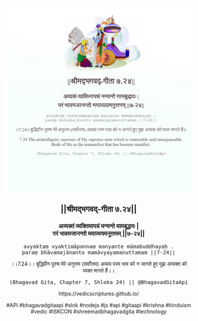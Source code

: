 <img src="../../asset/BG_7_24.png"/>
<center><h2>||श्रीमद्‍भगवद्‍-गीता ७.२४||</h2>
<h3>अव्यक्तं व्यक्तिमापन्नं मन्यन्ते मामबुद्धयः |<br/>परं भावमजानन्तो ममाव्ययमनुत्तमम् ||७-२४||</h3>
<pre>avyaktaṃ vyaktimāpannaṃ manyante māmabuddhayaḥ .<br/>paraṃ bhāvamajānanto mamāvyayamanuttamam ||7-24||</pre>
<p>।।7.24।। बुद्धिहीन पुरुष मेरे अनुत्तम (सर्वोत्तम) अव्यय परम भाव को न जानते हुए मुझ अव्यक्त को व्यक्त मानते हैं।।</p>
<pre>(Bhagavad Gita, Chapter 7, Shloka 24) || @BhagavadGitaApi</pre><p>https://vedicscriptures.github.io/</p><p>#API #bhagavadgitaapi #slok #nodejs #js #api #gitaapi #krishna #hinduism #vedic #ISKCON #shreemadbhagavadgita #technology</p></center>